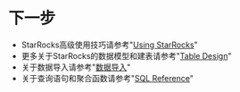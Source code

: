 # 下一步

* StarRocks高级使用技巧请参考"[Using StarRocks](../using_starrocks/Using_bitmap.md)"
* 更多关于StarRocks的数据模型和建表请参考"[Table Design](../table_design/Table_design.md)"
* 关于数据导入请参考"[数据导入](../loading/Loading_intro.md)"
* 关于查询语句和聚合函数请参考"[SQL Reference](../sql-reference/sql-functions/aggregate-functions/approx_count_distinct.md)"
